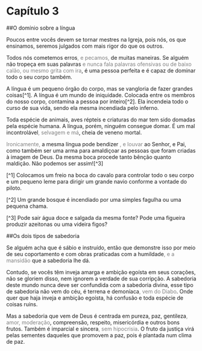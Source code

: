 # Capítulo 3

##O domínio sobre a língua

Poucos entre vocês devem se tornar mestres na Igreja, pois nós, os que ensinamos, seremos julgados com mais rigor do que os outros.

Todos nós cometemos erros<font color="gray">, e pecamos,</font> de muitas maneiras. Se alguém não tropeça em suas palavras <font color="gray">e nunca fala palavras ofensivas ou de baixo calão, ou mesmo grita com ira</font>, é uma pessoa perfeita e é capaz de dominar todo o seu corpo também.

A língua é um pequeno órgão do corpo, mas se vangloria de fazer grandes coisas[^1]. A língua é um mundo de iniquidade. Colocada entre os membros do nosso corpo, contamina a pessoa por inteiro[^2]. Ela incendeia todo o curso de sua vida, sendo ela mesma incendiada pelo inferno.

Toda espécie de animais, aves répteis e criaturas do mar tem sido domadas pela espécie humana. A língua, porém, ninguém consegue domar. É um mal incontrolável<font color="gray">, selvagem e má</font>, cheia de veneno mortal.

<font color="gray">Ironicamente,</font> a mesma língua pode bendizer <font color="gray">, e louvar</font> ao Senhor, e Pai, como também ser uma arma para amaldiçoar as pessoas que foram criadas à imagem de Deus. Da mesma boca procede tanto bênção quanto maldição. Não podemos ser assim![^3]

[^1] Colocamos um freio na boca do cavalo para controlar todo o seu corpo e um pequeno leme para dirigir um grande navio conforme a vontade do piloto.

[^2] Um grande bosque é incendiado por uma simples fagulha ou uma pequena chama.

[^3] Pode sair água doce e salgada da mesma fonte? Pode uma figueira produzir azeitonas ou uma videira figos?

##Os dois tipos de sabedoria

Se alguém acha que é sábio e instruído, então que demonstre isso por meio de seu coportamento e com obras praticadas com a humildade<font color="gray">, e a mansidão</font> que a sabedoria lhe dá.

Contudo, se vocês têm inveja amarga e ambição egoísta em seus corações, não se gloriem disso, nem ignorem a verdade de sua corripção. A sabedoria deste mundo nunca deve ser confundida  com a sabedoria divina, esse tipo de sabedoria não vem do céu, é terrena e demoníaca<font color="gray">, vem do Diabo</font>. Onde quer que haja inveja e ambição egoísta, há confusão e toda espécie de coisas ruins.

Mas a sabedoria que vem de Deus é centrada em pureza, paz, gentileza<font color="gray">, amor, moderação</font>, compreensão, respeito, misericórdia e outros bons frutos. Também é imparcial e sincera<font color="gray">, sem hipocrisia</font>. O fruto da justiça virá pelas sementes daqueles que promovem a paz, pois é plantada num clima de paz.
